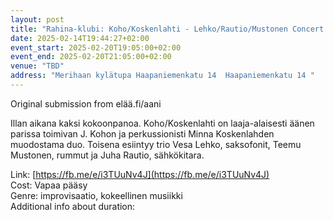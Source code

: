 ```yaml
---
layout: post
title: "Rahina-klubi: Koho/Koskenlahti - Lehko/Rautio/Mustonen Concert of improvised music"
date: 2025-02-14T19:44:27+02:00
event_start: 2025-02-20T19:05:00+02:00
event_end: 2025-02-20T21:05:00+02:00
venue: "TBD"
address: "Merihaan kylätupa Haapaniemenkatu 14  Haapaniemenkatu 14 "
---
```


Original submission from elää.fi/aani  
  
Illan aikana kaksi kokoonpanoa. Koho/Koskenlahti on laaja-alaisesti äänen parissa toimivan J. Kohon ja perkussionisti Minna Koskenlahden muodostama duo. Toisena esiintyy trio Vesa Lehko, saksofonit, Teemu Mustonen, rummut ja Juha Rautio, sähkökitara.  
  
Link: [https://fb.me/e/i3TUuNv4J](https://fb.me/e/i3TUuNv4J)  
Cost: Vapaa pääsy  
Genre: improvisaatio, kokeellinen musiikki  
Additional info about duration: 
